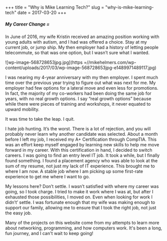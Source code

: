 +++
title = "Why is Mike Learning Tech?"
slug = "why-is-mike-learning-tech"
date = 2017-03-20
+++

##### My Career Change =

In June of 2016, my wife Kristin received an amazing position working with young adults with autism, and I had was offered a choice. Stay at my current job, or jump ship. My then employer had a history of letting people telecommute, so that was one option, but I wasn’t sure what I wanted.

![wp-image-568728653jpg.jpg](https =//mikehelmers.com/wp-content/uploads/2017/03/wp-image-568728653jpg-e1489971489117.jpg)

I was nearing my 4-year anniversary with my then employer. I spent much time over the previous year trying to figure out what was next for me. My employer had few options for a lateral move and even less for promotions. In fact, the majority of my co-workers had been doing the same job for years, with no real growth options. I say “real growth options” because while there were pieces of training and workshops, it never equated to upward mobility.

It was time to take the leap. I quit.

I hate job hunting. It’s the worst. There is a lot of rejection, and you will probably never learn why another candidate was selected. About a month before I left my job, I received my A+ Certification through CompTIA. This was an effort keep myself engaged by learning new skills to help me move forward in my career. With this certification in hand, I decided to switch careers. I was going to find an entry level IT job. It took a while, but I finally found something. I found a placement agency who was able to look at the sum of my resume, not just my lack of IT experience. This brought me to where I am now. A stable job where I am picking up some first-rate experience to get me where I want to go.

My lessons here? Don’t settle. I wasn’t satisfied with where my career was going, so I took charge. I tried to make it work where I was at, but after I exhausted those possibilities, I moved on. Even when looking for work I didn’t’ settle. I was fortunate enough that my wife was making enough to support our family, allowing me to ensure that I took the right job, not just the easy job.

Many of the projects on this website come from my attempts to learn more about networking, programming, and how computers work. It's been a long, fun journey, and I can't wait to keep going!
